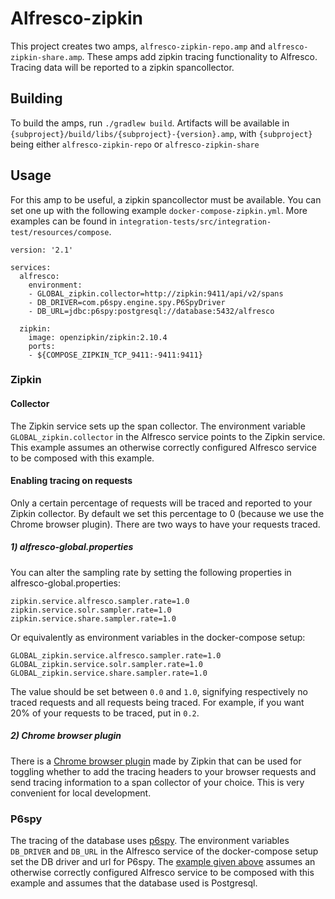 # Alfresco-zipkin

This project creates two amps, `alfresco-zipkin-repo.amp` and `alfresco-zipkin-share.amp`.
These amps add zipkin tracing functionality to Alfresco. 
Tracing data will be reported to a zipkin spancollector.

## Building

To build the amps, run `./gradlew build`. 
Artifacts will be available in `{subproject}/build/libs/{subproject}-{version}.amp`, 
with `{subproject}` being either `alfresco-zipkin-repo` or `alfresco-zipkin-share` 

## Usage

For this amp to be useful, a zipkin spancollector must be available. 
You can set one up with the following example `docker-compose-zipkin.yml`. 
More examples can be found in `integration-tests/src/integration-test/resources/compose`. 

<a name="compose-example"></a>

```
version: '2.1'

services:
  alfresco:
    environment:
    - GLOBAL_zipkin.collector=http://zipkin:9411/api/v2/spans
    - DB_DRIVER=com.p6spy.engine.spy.P6SpyDriver
    - DB_URL=jdbc:p6spy:postgresql://database:5432/alfresco

  zipkin:
    image: openzipkin/zipkin:2.10.4
    ports:
    - ${COMPOSE_ZIPKIN_TCP_9411:-9411:9411}
```

### Zipkin

#### Collector

The Zipkin service sets up the span collector. 
The environment variable `GLOBAL_zipkin.collector` in the Alfresco service points to the Zipkin service. 
This example assumes an otherwise correctly configured Alfresco service to be composed with this example.

#### Enabling tracing on requests

Only a certain percentage of requests will be traced and reported to your Zipkin collector. By default we set this percentage to 0 (because we use the Chrome browser plugin). There are two ways to have your requests traced.

##### 1) alfresco-global.properties

You can alter the sampling rate by setting the following properties in alfresco-global.properties:
```
zipkin.service.alfresco.sampler.rate=1.0
zipkin.service.solr.sampler.rate=1.0
zipkin.service.share.sampler.rate=1.0
```
Or equivalently as environment variables in the docker-compose setup:
```
GLOBAL_zipkin.service.alfresco.sampler.rate=1.0
GLOBAL_zipkin.service.solr.sampler.rate=1.0
GLOBAL_zipkin.service.share.sampler.rate=1.0
```
The value should be set between `0.0` and `1.0`, signifying respectively no traced requests and all requests being traced. For example, if you want 20% of your requests to be traced, put in `0.2`.

##### 2) Chrome browser plugin

There is a [Chrome browser plugin](https://chrome.google.com/webstore/detail/zipkin-browser-extension/jdpmaacocdhbmkppghmgnjmfikeeldfe) made by Zipkin that can be used for toggling whether to add the tracing headers to your browser requests and send tracing information to a span collector of your choice. This is very convenient for local development. 


### P6spy

The tracing of the database uses [p6spy](https://github.com/openzipkin/brave/tree/master/instrumentation/p6spy).
The environment variables `DB_DRIVER` and `DB_URL` in the Alfresco service of the docker-compose setup set the DB driver and url for P6spy.
The [example given above](#compose-example) assumes an otherwise correctly configured Alfresco service to be composed with this example and assumes that the database used is Postgresql.





